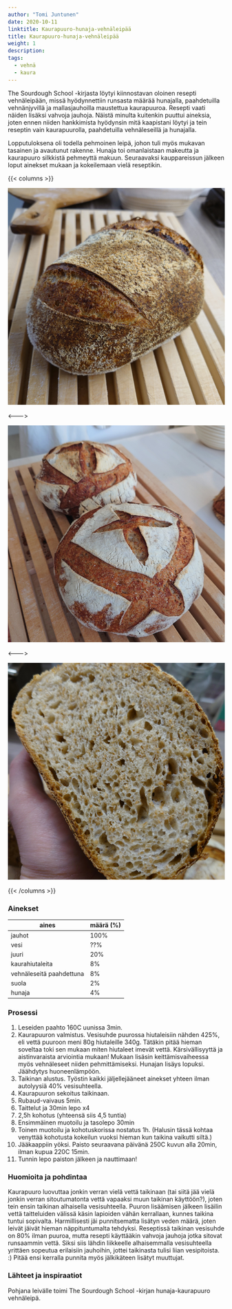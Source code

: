 ```yaml
---
author: "Tomi Juntunen"
date: 2020-10-11
linktitle: Kaurapuuro-hunaja-vehnäleipää
title: Kaurapuuro-hunaja-vehnäleipää
weight: 1
description: 
tags:
  - vehnä
  - kaura
---
```


The Sourdough School -kirjasta löytyi kiinnostavan oloinen resepti vehnäleipään,
missä hyödynnettiin runsasta määrää hunajalla, paahdetuilla vehnänjyvillä ja
mallasjauhoilla maustettua kaurapuuroa. Resepti vaati näiden lisäksi vahvoja
jauhoja. Näistä minulta kuitenkin puuttui aineksia,
joten ennen niiden hankkimista hyödynsin mitä kaapistani löytyi ja tein reseptin
vain kaurapuurolla, paahdetuilla vehnäleseillä ja hunajalla.

Lopputuloksena oli todella pehmoinen leipä, johon tuli myös mukavan
tasainen ja avautunut rakenne. Hunaja toi omanlaistaan makeutta ja kaurapuuro
silkkistä pehmeyttä makuun. Seuraavaksi kauppareissun jälkeen loput ainekset
mukaan ja kokeilemaan vielä reseptikin.

{{< columns >}}

[![](/leivonta/kaurapuuro-hunaja-vehnaleipa-1.jpg)](/leivonta/kaurapuuro-hunaja-vehnaleipa-1.jpg)

<--->

[![](/leivonta/kaurapuuro-hunaja-vehnaleipa-2.jpg)](/leivonta/kaurapuuro-hunaja-vehnaleipa-2.jpg)

<--->

[![](/leivonta/kaurapuuro-hunaja-vehnaleipa-3.jpg)](/leivonta/kaurapuuro-hunaja-vehnaleipa-3.jpg)

{{< /columns >}}

### Ainekset

|aines|määrä (%)|
|-|-|
|jauhot|100%|
|vesi|??%|
|juuri|20%|
|kaurahiutaleita|8%|
|vehnäleseitä paahdettuna|8%|
|suola|2%|
|hunaja|4%|

### Prosessi

1. Leseiden paahto 160C uunissa 3min.
2. Kaurapuuron valmistus. Vesisuhde puurossa hiutaleisiin nähden 425%, eli vettä puuroon meni 80g hiutaleille 340g.
Tätäkin pitää hieman soveltaa toki sen mukaan miten hiutaleet imevät vettä. Kärsivällisyyttä ja aistinvaraista arviointia mukaan!
Mukaan lisäsin keittämisvaiheessa myös vehnäleseet niiden pehmittämiseksi. Hunajan lisäys lopuksi. Jäähdytys
huoneenlämpöön.
3. Taikinan alustus. Työstin kaikki jäljellejääneet ainekset yhteen ilman autolyysiä 40% vesisuhteella.
4. Kaurapuuron sekoitus taikinaan.
5. Rubaud-vaivaus 5min.
6. Taittelut ja 30min lepo x4
7. 2,5h kohotus (yhteensä siis 4,5 tuntia)
8. Ensimmäinen muotoilu ja tasolepo 30min
9. Toinen muotoilu ja kohotuskorissa nostatus 1h. (Halusin tässä kohtaa venyttää kohotusta kokeilun vuoksi hieman kun taikina vaikutti siltä.)
10. Jääkaappiin yöksi. Paisto seuraavana päivänä 250C kuvun alla 20min, ilman kupua 220C 15min.
11. Tunnin lepo paiston jälkeen ja nauttimaan!

### Huomioita ja pohdintaa

Kaurapuuro luovuttaa jonkin verran vielä vettä taikinaan (tai siitä jää vielä
jonkin verran sitoutumatonta vettä vapaaksi muun taikinan käyttöön?), joten
tein ensin taikinan alhaisella vesisuhteella. Puuron lisäämisen jälkeen
lisäilin vettä taitteluiden välissä käsin lapioiden vähän kerrallaan, kunnes taikina tuntui sopivalta.
Harmillisesti jäi punnitsematta lisätyn veden määrä, joten leivät jäivät
hieman näppituntumalta tehdyksi. Reseptissä taikinan vesisuhde on 80% ilman
puuroa, mutta resepti käyttääkin vahvoja jauhoja jotka sitovat runsaammin vettä.
Siksi siis lähdin liikkeelle alhaisemmalla vesisuhteella yrittäen sopeutua
erilaisiin jauhoihin, jottei taikinasta tulisi liian vesipitoista. :)
Pitää ensi kerralla punnita myös jälkikäteen lisätyt muuttujat.

### Lähteet ja inspiraatiot

Pohjana leivälle toimi The Sourdough School -kirjan hunaja-kaurapuuro vehnäleipä.
